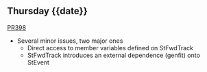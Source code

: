 ## Thursday {{date}}

[PR398](https://github.com/star-bnl/star-sw/pull/398)
- Several minor issues, two major ones
	- Direct access to member variables defined on StFwdTrack
	- StFwdTrack introduces an external dependence (genfit) onto StEvent
